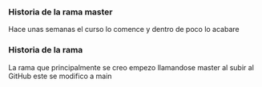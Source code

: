###  Historia de la rama master 

Hace unas semanas el curso lo comence y dentro de poco lo acabare


### Historia de la rama 
La rama que principalmente se creo empezo llamandose master al subir al GitHub este se modifico a main
